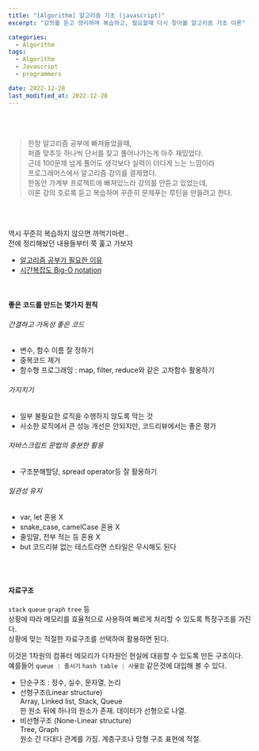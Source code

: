 ```yaml
---
title: "[Algorithm] 알고리즘 기초 (javascript)"
excerpt: "강의를 듣고 정리하며 복습하고, 필요할때 다시 찾아볼 알고리즘 기초 이론"

categories:
  - Algorithm
tags:
  - Algorithm
  - Javascript
  - programmers

date: 2022-12-28
last_modified_at: 2022-12-28
---
```


<br>
<br>

> 한창 알고리즘 공부에 빠져들었을때,<br>
> 퍼즐 맞추듯 하나씩 단서를 찾고 풀어나가는게 아주 재밌었다.<br>
> 근데 100문제 넘게 풀어도 생각보다 실력이 더디게 느는 느낌이라<br>
> 프로그래머스에서 알고리즘 강의를 결제했다.<br>
> 한동안 가계부 프로젝트에 빠져있느라 강의를 안듣고 있었는데,<br>
> 이론 강의 호로록 듣고 복습하며 꾸준히 문제푸는 루틴을 만들려고 한다.

<br>
<br>

역시 꾸준히 복습하지 않으면 까먹기마련..<br>
전에 정리해놨던 내용들부터 쭉 훑고 가보자

- [알고리즘 공부가 필요한 이유]
- [시간복잡도 Big-O notation]

<br>

#### 좋은 코드를 만드는 몇가지 원칙

###### 간결하고 가독성 좋은 코드

- 변수, 함수 이름 잘 정하기
- 중복코드 제거
- 함수형 프로그래밍 : map, filter, reduce와 같은 고차함수 활용하기

###### 가지치기

- 일부 불필요한 로직을 수행하지 않도록 막는 것
- 사소한 로직에서 큰 성능 개선은 안되지만, 코드리뷰에서는 좋은 평가

###### 자바스크립트 문법의 충분한 활용

- 구조분해할당, spread operator등 잘 활용하기

###### 일관성 유지

- var, let 혼용 X
- snake_case, camelCase 혼용 X
- 줄임말, 전부 적는 등 혼용 X
- but 코드리뷰 없는 테스트라면 스타일은 무시해도 된다

<br>
<br>

#### 자료구조

`stack` `queue` `graph` `tree` 등<br>
상황에 따라 메모리를 효율적으로 사용하여 빠르게 처리할 수 있도록 특정구조를 가진다.<br>
상황에 맞는 적절한 자료구조를 선택하여 활용하면 된다.

이것은 1차원의 컴퓨터 메모리가 다차원인 현실에 대응할 수 있도록 만든 구조이다.<br>
예를들어 `queue : 줄서기` `hash table : 사물함` 같은것에 대입해 볼 수 있다.

- 단순구조 : 정수, 실수, 문자열, 논리
- 선형구조(Linear structure)<br>
  Array, Linked list, Stack, Queue<br>
  한 원소 뒤에 하나의 원소가 존재. 데이터가 선형으로 나열.
- 비선형구조 (None-Linear structure)<br>
  Tree, Graph<br>
  원소 간 다대다 관계를 가짐. 계층구조나 망형 구조 표현에 적절.

<br>
<br>

[알고리즘 공부가 필요한 이유]: https://yojessie.github.io/algorithm/post-55/
[시간복잡도 big-o notation]: https://yojessie.github.io/algorithm/post-56/
